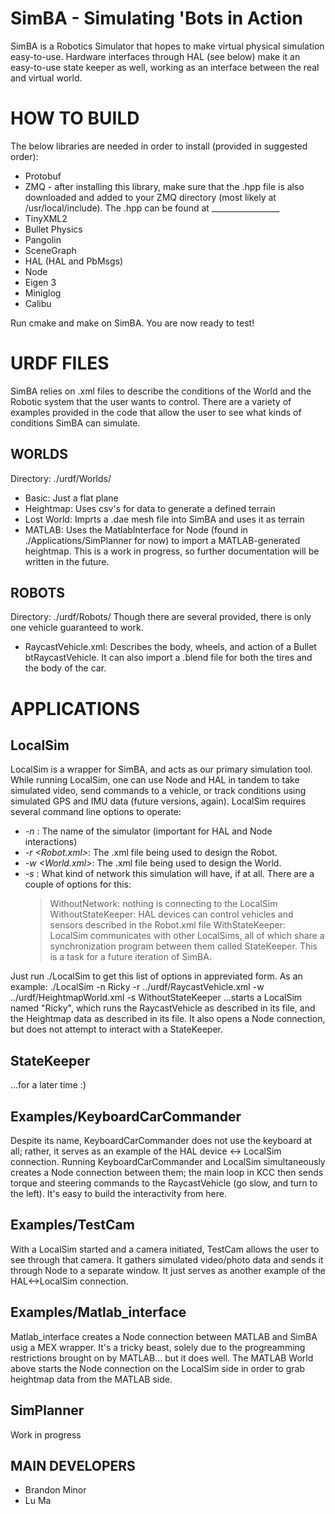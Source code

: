 SimBA - Simulating 'Bots in Action
====================================

SimBA is a Robotics Simulator that hopes to make virtual physical simulation easy-to-use. Hardware interfaces through HAL (see below) make it an easy-to-use state keeper as well, working as an interface between the real and virtual world.

HOW TO BUILD
====================================

The below libraries are needed in order to install (provided in suggested order):
- Protobuf
- ZMQ - after installing this library, make sure that the .hpp file is also downloaded and added to your ZMQ directory (most likely at /usr/local/include). The .hpp can be found at _________________
- TinyXML2
- Bullet Physics
- Pangolin
- SceneGraph
- HAL (HAL and PbMsgs)
- Node
- Eigen 3
- Miniglog
- Calibu

Run cmake and make on SimBA. You are now ready to test!

URDF FILES
====================================

SimBA relies on .xml files to describe the conditions of the World and the Robotic system that the user wants to control. There are a variety of examples provided in the code that allow the user to see what kinds of conditions SimBA can simulate. 

WORLDS
---------
Directory: ./urdf/Worlds/
- Basic: Just a flat plane
- Heightmap: Uses csv's for <X Y Z> data to generate a defined terrain
- Lost World: Imprts a .dae mesh file into SimBA and uses it as terrain
- MATLAB: Uses the MatlabInterface for Node (found in ./Applications/SimPlanner for now) to import a MATLAB-generated heightmap. This is a work in progress, so further documentation will be written in the future.

ROBOTS
---------
Directory: ./urdf/Robots/
Though there are several provided, there is only one vehicle guaranteed to work. 
- RaycastVehicle.xml: Describes the body, wheels, and action of a Bullet btRaycastVehicle. It can also import a .blend file for both the tires and the body of the car. 

APPLICATIONS
====================================

LocalSim
---------
LocalSim is a wrapper for SimBA, and acts as our primary simulation tool. While running LocalSim, one can use Node and HAL in tandem to take simulated video, send commands to a vehicle, or track conditions using simulated GPS and IMU data (future versions, again). LocalSim requires several command line options to operate:
- *-n <SimName>*: The name of the simulator (important for HAL and Node interactions)
- *-r <Robot.xml>*: The .xml file being used to design the Robot. 
- *-w <World.xml>*: The .xml file being used to design the World.
- *-s <Statekeeper Option>*: What kind of network this simulation will have, if at all. There are a couple of options for this: 
  > WithoutNetwork: nothing is connecting to the LocalSim
  > WithoutStateKeeper: HAL devices can control vehicles and sensors described in the Robot.xml file
  > WithStateKeeper: LocalSim communicates with other LocalSims, all of which share a synchronization program between them called StateKeeper. This is a task for a future iteration of SimBA. 

Just run
	./LocalSim
to get this list of options in appreviated form. As an example:
	./LocalSim -n Ricky -r ../urdf/RaycastVehicle.xml -w ../urdf/HeightmapWorld.xml -s WithoutStateKeeper
...starts a LocalSim named "Ricky", which runs the RaycastVehicle as described in its file, and the Heightmap data as described in its file. It also opens a Node connection, but does not attempt to interact with a StateKeeper. 

StateKeeper
---------
...for a later time :)

Examples/KeyboardCarCommander
---------
Despite its name, KeyboardCarCommander does not use the keyboard at all; rather, it serves as an example of the HAL device <-> LocalSim connection. Running KeyboardCarCommander and LocalSim simultaneously creates a Node connection between them; the main loop in KCC then sends torque and steering commands to the RaycastVehicle (go slow, and turn to the left). It's easy to build the interactivity from here.

Examples/TestCam
---------
With a LocalSim started and a camera initiated, TestCam allows the user to see through that camera. It gathers simulated video/photo data and sends it through Node to a separate window. It just serves as another example of the HAL<->LocalSim connection.

Examples/Matlab_interface
---------
Matlab_interface creates a Node connection between MATLAB and SimBA usig a MEX wrapper. It's a tricky beast, solely due to the progreamming restrictions brought on by MATLAB... but it does well. The MATLAB World above starts the Node connection on the LocalSim side in order to grab heightmap data from the MATLAB side.

SimPlanner
---------
Work in progress




MAIN DEVELOPERS
------------
* Brandon Minor
* Lu Ma
